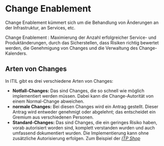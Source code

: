 # Change Enablement

Change Enablement kümmert sich um die Behandlung von Änderungen an der Infrastruktur, an Services, etc.

Change Enablement
:
Maximierung der Anzahl erfolgreicher Service- und Produktänderungen, durch das Sicherstellen, dass Risiken richtig bewertet werden, die 
Genehmigung von Changes und die Verwaltung des Change-Kalenders.

## Arten von Changes

In ITIL gibt es drei verschiedene Arten von Changes:

- **Notfall-Changes:** Das sind Changes, die so schnell wie möglich implementiert werden müssen. Dabei kann die Change-Autorität von einem 
  Normal-Change abweichen. 
- **normale Changes:** Bei diesen Changes wird ein Antrag gestellt. Dieser Antrag wird entweder genehmigt oder abgelehnt; das entscheidet ein 
  Gremium aus verschiedenen Personen. 
- **Standard-Changes:** Das sind Changes, die ein geringes Risiko haben, vorab autorisiert worden sind, komplett verstanden wurden und auch 
  umfassend dokumentiert wurden. Die Implementierung kann ohne zusätzliche Autorisierung erfolgen. Zum Beispiel der [_ITP Shop_](https://itpshop.buhler-ltd.com/)